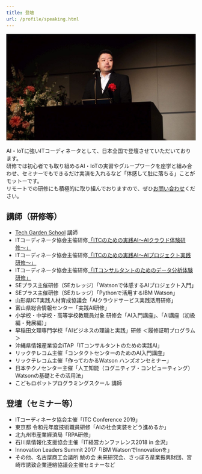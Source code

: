 ```yaml
---
title: 登壇
url: /profile/speaking.html
---
```


![ITC Conference 2019にて](assets/IMG_0089.jpg)

AI・IoTに強いITコーディネータとして、日本全国で登壇させていただいております。  
研修では初心者でも取り組めるAI・IoTの実習やグループワークを座学と組み合わせ、セミナーでもできるだけ実演を入れるなど「体感して肚に落ちる」ことがモットーです。  
リモートでの研修にも積極的に取り組んでおりますので、ぜひ[お問い合わせ](/contact)ください。

## 講師（研修等）

- [Tech Garden School](https://techgardenschool.com/) 講師
- ITコーディネータ協会主催研修[「ITCのための実践AI〜AIクラウド体験研修〜」](https://www.itc.or.jp/foritc/seminar/ai_cloud.html)
- ITコーディネータ協会主催研修[「ITCのための実践AI～AIプロジェクト実践研修～」](https://www.itc.or.jp/foritc/seminar/ai_jissen.html)
- ITコーディネータ協会主催研修[「ITコンサルタントのためのデータ分析体験研修」](https://www.itc.or.jp/foritc/seminar/ai_data.html)
- SEプラス主催研修（SEカレッジ）「Watsonで体感するAIプロジェクト入門」
- SEプラス主催研修（SEカレッジ）「Pythonで活用するIBM Watson」
- 山形県ICT実践人材育成協議会「AIクラウドサービス実践活用研修」
- 富山県総合情報センター「実践AI研修」
- 小学校・中学校・高等学校教職員対象 研修会「AI入門講座」、「AI講座（初級編・発展編）」
- 早稲田文理専門学校「AIビジネスの理論と実践」研修 ＜履修証明プログラム＞
- 沖縄県情報産業協会iTAP「ITコンサルタントのための実践AI」
- リックテレコム主催「コンタクトセンターのためのAI入門講座」
- リックテレコム主催「作ってわかるWatson ハンズオンセミナー」
- 日本テクノセンター主催「人工知能（コグニティブ・コンピューティング）Watsonの基礎とその活用法」
- こどもロボットプログラミングスクール 講師

## 登壇（セミナー等）

- ITコーディネータ協会主催「ITC Conference 2019」
- 東京都 令和元年度技術職員研修「AIの社会実装をどう進めるか」
- 北九州市産業経済局「RPA研修」
- 石川県情報化支援協会主催「IT経営カンファレンス2018 in 金沢」
- Innovation Leaders Summit 2017「IBM WatsonでInnovationを」
- その他、名古屋商工会議所 鯱の会 未来研究会、さっぽろ産業振興財団、宮崎市誘致企業連絡協議会主催セミナーなど